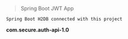 > Spring Boot JWT App

`Spring Boot H2DB connected with this project`

**com.secure.auth-api-1.0**

